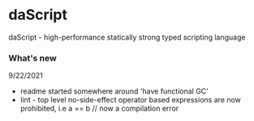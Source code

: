 # daScript
daScript - high-performance statically strong typed scripting language

### What's new

9/22/2021
  * readme started somewhere around 'have functional GC'
  * lint - top level no-side-effect operator based expressions are now prohibited, i.e
      a == b  // now a compilation error
